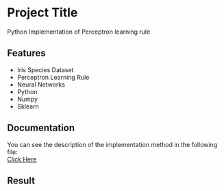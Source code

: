 
# Project Title

Python Implementation of Perceptron learning rule

## Features

- Iris Species Dataset
- Perceptron Learning Rule
- Neural Networks
- Python
- Numpy
- Sklearn
## Documentation

You can see the description of the implementation method in the following file:  
[Click Here](https://linktodocumentation)


## Result



